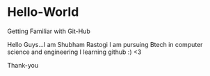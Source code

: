 # Hello-World
Getting Familiar with Git-Hub


Hello Guys...I am Shubham Rastogi
I am pursuing Btech in computer science and engineering
I learning github :) <3


Thank-you
